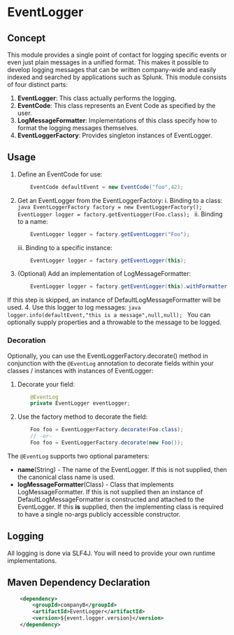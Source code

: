 # EventLogger

## Concept
This module provides a single point of contact for logging specific events or even just plain messages in a unified
format. This makes it possible to develop logging messages that can be written company-wide and easily indexed and 
searched by applications such as Splunk. This module consists of four distinct parts:

1. **EventLogger**: This class actually performs the logging.
2. **EventCode**: This class represents an Event Code as specified by the user.
3. **LogMessageFormatter**: Implementations of this class specify how to format the logging messages themselves.
4. **EventLoggerFactory**: Provides singleton instances of EventLogger.

## Usage
1. Define an EventCode for use:
    ```java
        EventCode defaultEvent = new EventCode("foo",42);
    ```
2. Get an EventLogger from the EventLoggerFactory:
    i. Binding to a class:
        ```java
            EventLoggerFactory factory = new EventLoggerFactory();
            EventLogger logger = factory.getEventLogger(Foo.class);
        ```
    ii. Binding to a name:
    ```java
        EventLogger logger = factory.getEventLogger("Foo");
    ```
    iii. Binding to a specific instance:
    ```java
        EventLogger logger = factory.getEventLogger(this);
    ```
3. (Optional) Add an implementation of LogMessageFormatter:
    ```java
        EventLogger logger = factory.getEventLogger(this).withFormatter(new CustomMessageFormatter());
    ```
If this step is skipped, an instance of DefaultLogMessageFormatter will be used.
4.  Use this logger to log messages:
    ```java
        logger.info(defaultEvent,"this is a message",null,null);
    ```
    You can optionally supply properties and a throwable to the message to be logged. 

### Decoration
Optionally, you can use the EventLoggerFactory.decorate() method in conjunction with the `@EventLog` annotation to decorate
fields within your classes / instances with instances of EventLogger:
1.  Decorate your field:
    ```java
        @EventLog
        private EventLogger eventLogger;
    ```
2.  Use the factory method to decorate the field:
    ```java
        Foo foo = EventLoggerFactory.decorate(Foo.class);
        // -or-
        Foo foo = EventLoggerFactory.decorate(new Foo());
     ```
The `@EventLog` supports two optional parameters:
*   **name**(String)  - The name of the EventLogger. If this is not supplied, then the canonical class name is used.
*   **logMessageFormatter**(Class) - Class that implements LogMessageFormatter.
    If this is not supplied then an instance of DefaultLogMessageFormatter is constructed and attached to the EventLogger.
    If this **is** supplied, then the implementing class is required to have a single no-args publicly accessible constructor.
## Logging
All logging is done via SLF4J. You will need to provide your own runtime implementations.

## Maven Dependency Declaration
```xml
    <dependency>
        <groupId>companyB</groupId>
        <artifactId>EventLogger</artifactId>
        <version>${event.logger.version}</version>
    </dependency>
```
